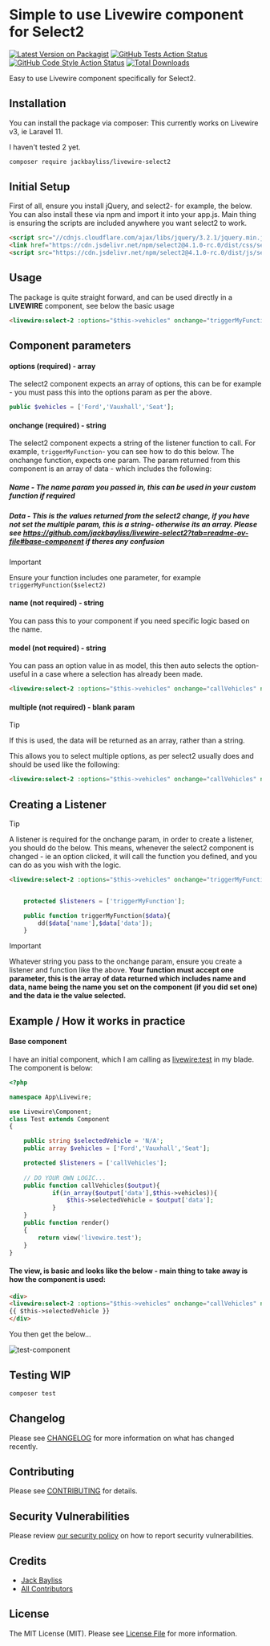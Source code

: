 # Simple to use Livewire component for Select2

[![Latest Version on Packagist](https://img.shields.io/packagist/v/jackbayliss/livewire-select2.svg?style=flat-square)](https://packagist.org/packages/jackbayliss/livewire-select2)
[![GitHub Tests Action Status](https://img.shields.io/github/actions/workflow/status/jackbayliss/livewire-select2/run-tests.yml?branch=main&label=tests&style=flat-square)](https://github.com/jackbayliss/livewire-select2/actions?query=workflow%3Arun-tests+branch%3Amain)
[![GitHub Code Style Action Status](https://img.shields.io/github/actions/workflow/status/jackbayliss/livewire-select2/fix-php-code-style-issues.yml?branch=main&label=code%20style&style=flat-square)](https://github.com/jackbayliss/livewire-select2/actions?query=workflow%3A"Fix+PHP+code+style+issues"+branch%3Amain)
[![Total Downloads](https://img.shields.io/packagist/dt/jackbayliss/livewire-select2.svg?style=flat-square)](https://packagist.org/packages/jackbayliss/livewire-select2)

Easy to use Livewire component specifically for Select2. 

## Installation

You can install the package via composer:
This currently works on Livewire v3, ie Laravel 11.  

I haven't tested 2 yet.

```bash
composer require jackbayliss/livewire-select2
```
## Initial Setup
First of all, ensure you install jQuery, and select2- for example, the below. You can also install these via npm and import it into your app.js. 
Main thing is ensuring the scripts are included anywhere you want select2 to work.
```html
<script src="//cdnjs.cloudflare.com/ajax/libs/jquery/3.2.1/jquery.min.js"></script>
<link href="https://cdn.jsdelivr.net/npm/select2@4.1.0-rc.0/dist/css/select2.min.css" rel="stylesheet" />
<script src="https://cdn.jsdelivr.net/npm/select2@4.1.0-rc.0/dist/js/select2.min.js"></script>
```
## Usage
The package is quite straight forward, and can be used directly in a **LIVEWIRE** component, see below the basic usage
```html
<livewire:select-2 :options="$this->vehicles" onchange="triggerMyFunction" name="vehicles"/>
```

## Component parameters
#### options (required) - array
The select2 component expects an array of options, this can be for example - you must pass this into the options param as per the above.
```php
public $vehicles = ['Ford','Vauxhall','Seat'];
```

#### onchange (required) - string
The select2 component expects a string of the listener function to call. For example, `triggerMyFunction`- you can see how to do this below.
The onchange function, expects one param. The param returned from this component is an array of data - which includes the following:
##### Name - The name param you passed in, this can be used in your custom function if required
##### Data - This is the values returned from the select2 change, if you have not set the multiple param, this is a string- otherwise its an array. Please see https://github.com/jackbayliss/livewire-select2?tab=readme-ov-file#base-component if theres any confusion
> [!IMPORTANT]  
> Ensure your function includes one parameter, for example `triggerMyFunction($select2)`

#### name (not required) - string
You can pass this to your component if you need specific logic based on the name.
#### model (not required) - string
You can pass an option value in as model, this then auto selects the option- useful in a case where a selection has already been made.
```html
<livewire:select-2 :options="$this->vehicles" onchange="callVehicles" name="vehicles" model="Vauxhall"/>

```
#### multiple (not required) - blank param    
> [!TIP]
> If this is used, the data will be returned as an array, rather than a string.

This allows you to select multiple options, as per select2 usually does and should be used like the following:
```html
<livewire:select-2 :options="$this->vehicles" onchange="callVehicles" name="vehicles" multiple/>
```

## Creating a Listener
> [!TIP]
> A listener is required for the onchange param, in order to create a listener, you should do the below. This means, whenever the select2 component is changed - ie an option clicked, it will call the function you defined, and you can do as you wish with the logic.

```html
<livewire:select-2 :options="$this->vehicles" onchange="triggerMyFunction" name="vehicles"/>
```


```php

    protected $listeners = ['triggerMyFunction'];

    public function triggerMyFunction($data){
        dd($data['name'],$data['data']);
    }

```
> [!IMPORTANT]  
> Whatever string you pass to the onchange param, ensure you create a listener and function like the above. **Your function must accept one parameter, this is the array of data returned which includes name and data, name being the name you set on the component (if you did set one) and the data ie the value selected.**


## Example / How it works in practice
####  Base component
I have an initial component, which I am calling as <livewire:test> in my blade. The component is below:
```php
<?php

namespace App\Livewire;

use Livewire\Component;
class Test extends Component
{

    public string $selectedVehicle = 'N/A';
    public array $vehicles = ['Ford','Vauxhall','Seat'];

    protected $listeners = ['callVehicles'];
    
    // DO YOUR OWN LOGIC...
    public function callVehicles($output){
            if(in_array($output['data'],$this->vehicles)){
                $this->selectedVehicle = $output['data'];
            }
    }
    public function render()
    {
        return view('livewire.test');
    }
}

```
####  The view, is basic and looks like the below - main thing to take away is how the component is used:
```html
<div>
<livewire:select-2 :options="$this->vehicles" onchange="callVehicles" name="vehicles"/>
{{ $this->selectedVehicle }}
</div>


```
You then get the below...

![test-component](https://github.com/jackbayliss/livewire-select2/assets/13621738/1fb1dfaf-cc1d-44b5-82a5-4cff50e7b679)

## Testing WIP

```bash
composer test
```

## Changelog

Please see [CHANGELOG](CHANGELOG.md) for more information on what has changed recently.

## Contributing

Please see [CONTRIBUTING](CONTRIBUTING.md) for details.

## Security Vulnerabilities

Please review [our security policy](../../security/policy) on how to report security vulnerabilities.

## Credits

- [Jack Bayliss](https://github.com/jackbayliss)
- [All Contributors](../../contributors)

## License

The MIT License (MIT). Please see [License File](LICENSE.md) for more information.
